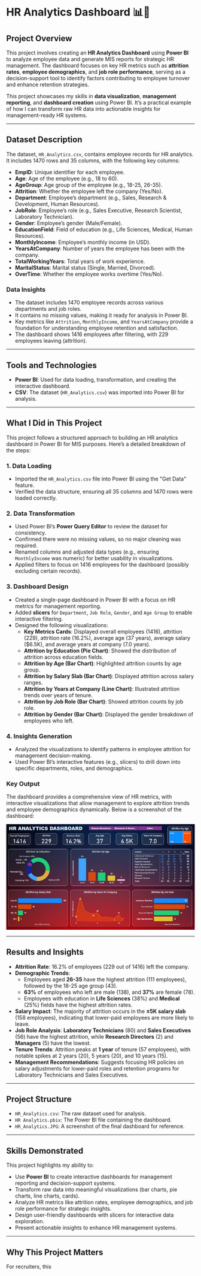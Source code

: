 # HR Analytics Dashboard 📊👥

## Project Overview
This project involves creating an **HR Analytics Dashboard** using **Power BI** to analyze employee data and generate MIS reports for strategic HR management. The dashboard focuses on key HR metrics such as **attrition rates**, **employee demographics**, and **job role performance**, serving as a decision-support tool to identify factors contributing to employee turnover and enhance retention strategies.

This project showcases my skills in **data visualization**, **management reporting**, and **dashboard creation** using Power BI. It’s a practical example of how I can transform raw HR data into actionable insights for management-ready HR systems.

---

## Dataset Description
The dataset, `HR_Analytics.csv`, contains employee records for HR analytics. It includes 1470 rows and 35 columns, with the following key columns:

- **EmpID**: Unique identifier for each employee.
- **Age**: Age of the employee (e.g., 18 to 60).
- **AgeGroup**: Age group of the employee (e.g., 18-25, 26-35).
- **Attrition**: Whether the employee left the company (Yes/No).
- **Department**: Employee’s department (e.g., Sales, Research & Development, Human Resources).
- **JobRole**: Employee’s role (e.g., Sales Executive, Research Scientist, Laboratory Technician).
- **Gender**: Employee’s gender (Male/Female).
- **EducationField**: Field of education (e.g., Life Sciences, Medical, Human Resources).
- **MonthlyIncome**: Employee’s monthly income (in USD).
- **YearsAtCompany**: Number of years the employee has been with the company.
- **TotalWorkingYears**: Total years of work experience.
- **MaritalStatus**: Marital status (Single, Married, Divorced).
- **OverTime**: Whether the employee works overtime (Yes/No).

### Data Insights
- The dataset includes 1470 employee records across various departments and job roles.
- It contains no missing values, making it ready for analysis in Power BI.
- Key metrics like `Attrition`, `MonthlyIncome`, and `YearsAtCompany` provide a foundation for understanding employee retention and satisfaction.
- The dashboard shows 1416 employees after filtering, with 229 employees leaving (attrition).

---

## Tools and Technologies
- **Power BI**: Used for data loading, transformation, and creating the interactive dashboard.
- **CSV**: The dataset (`HR_Analytics.csv`) was imported into Power BI for analysis.

---

## What I Did in This Project
This project follows a structured approach to building an HR analytics dashboard in Power BI for MIS purposes. Here’s a detailed breakdown of the steps:

### 1. Data Loading
- Imported the `HR_Analytics.csv` file into Power BI using the "Get Data" feature.
- Verified the data structure, ensuring all 35 columns and 1470 rows were loaded correctly.

### 2. Data Transformation
- Used Power BI’s **Power Query Editor** to review the dataset for consistency.
- Confirmed there were no missing values, so no major cleaning was required.
- Renamed columns and adjusted data types (e.g., ensuring `MonthlyIncome` was numeric) for better usability in visualizations.
- Applied filters to focus on 1416 employees for the dashboard (possibly excluding certain records).

### 3. Dashboard Design
- Created a single-page dashboard in Power BI with a focus on HR metrics for management reporting.
- Added **slicers** for `Department`, `Job Role`, `Gender`, and `Age Group` to enable interactive filtering.
- Designed the following visualizations:
  - **Key Metrics Cards**: Displayed overall employees (1416), attrition (229), attrition rate (16.2%), average age (37 years), average salary ($6.5K), and average years at company (7.0 years).
  - **Attrition by Education (Pie Chart)**: Showed the distribution of attrition across education fields.
  - **Attrition by Age (Bar Chart)**: Highlighted attrition counts by age group.
  - **Attrition by Salary Slab (Bar Chart)**: Displayed attrition across salary ranges.
  - **Attrition by Years at Company (Line Chart)**: Illustrated attrition trends over years of tenure.
  - **Attrition by Job Role (Bar Chart)**: Showed attrition counts by job role.
  - **Attrition by Gender (Bar Chart)**: Displayed the gender breakdown of employees who left.

### 4. Insights Generation
- Analyzed the visualizations to identify patterns in employee attrition for management decision-making.
- Used Power BI’s interactive features (e.g., slicers) to drill down into specific departments, roles, and demographics.

### Key Output
The dashboard provides a comprehensive view of HR metrics, with interactive visualizations that allow management to explore attrition trends and employee demographics dynamically. Below is a screenshot of the dashboard:

![HR Analytics Dashboard](HR_Analytics.JPG)

---

## Results and Insights
- **Attrition Rate**: 16.2% of employees (229 out of 1416) left the company.
- **Demographic Trends**:
  - Employees aged **26-35** have the highest attrition (111 employees), followed by the 18-25 age group (43).
  - **63%** of employees who left are male (138), and **37%** are female (78).
  - Employees with education in **Life Sciences** (38%) and **Medical** (25%) fields have the highest attrition rates.
- **Salary Impact**: The majority of attrition occurs in the **≤5K salary slab** (158 employees), indicating that lower-paid employees are more likely to leave.
- **Job Role Analysis**: **Laboratory Technicians** (80) and **Sales Executives** (56) have the highest attrition, while **Research Directors** (2) and **Managers** (5) have the lowest.
- **Tenure Trends**: Attrition peaks at **1 year** of tenure (57 employees), with notable spikes at 2 years (20), 5 years (20), and 10 years (15).
- **Management Recommendations**: Suggests focusing HR policies on salary adjustments for lower-paid roles and retention programs for Laboratory Technicians and Sales Executives.

---

## Project Structure
- `HR_Analytics.csv`: The raw dataset used for analysis.
- `HR Analytics.pbix`: The Power BI file containing the dashboard.
- `HR_Analytics.JPG`: A screenshot of the final dashboard for reference.

---

## Skills Demonstrated
This project highlights my ability to:
- Use **Power BI** to create interactive dashboards for management reporting and decision-support systems.
- Transform raw data into meaningful visualizations (bar charts, pie charts, line charts, cards).
- Analyze HR metrics like attrition rates, employee demographics, and job role performance for strategic insights.
- Design user-friendly dashboards with slicers for interactive data exploration.
- Present actionable insights to enhance HR management systems.

---

## Why This Project Matters
For recruiters, this

